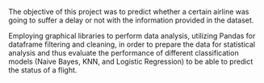 The objective of this project was to predict whether a certain airline was going to suffer a delay or not with the information provided in the dataset. 

Employing graphical libraries to perform data analysis, utilizing Pandas for dataframe filtering and cleaning, in order to prepare the data for statistical analysis and thus evaluate the performance of different classification models (Naive Bayes, KNN, and Logistic Regression) to be able to predict the status of a flight.
